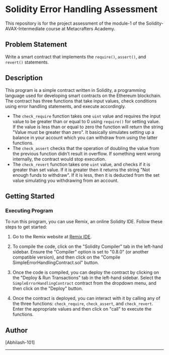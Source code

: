 

# Solidity Error Handling Assessment

This repository is for the project assessment of the  module-1 of the Solidity-AVAX-Intermediate course at Metacrafters Academy.

## Problem Statement

Write a smart contract that implements the `require()`, `assert()`, and `revert()` statements.

## Description

This program is a simple contract written in Solidity, a programming language used for developing smart contracts on the Ethereum blockchain. The contract has three functions that take input values, check conditions using error handling statements, and execute accordingly.

- The `check_require` function takes one `uint` value and requires the input value to be greater than or equal to 0 using `require()` for setting value. If the value is less than or equal to zero the function will return the string "Value must be greater than zero". It basically simulates setting up a balance in your account which you can withdraw from using the latter functions.
- The `check_assert` checks that the operation of doubling the value from the previous function didn’t result in overflow. If something went wrong internally, the contract would stop execution. 
- The `check_revert` function takes one `uint` value, and checks if it is greater than set value. If it is greater then it returns the string "Not enough funds to withdraw". If it is less, then it is deducted from the set value simulating you withdrawing from an account.

## Getting Started

### Executing Program

To run this program, you can use Remix, an online Solidity IDE. Follow these steps to get started:

1. Go to the Remix website at [Remix IDE](https://remix.ethereum.org/).

2. To compile the code, click on the "Solidity Compiler" tab in the left-hand sidebar. Ensure the "Compiler" option is set to "0.8.0" (or another compatible version), and then click on the "Compile SimpleErrorHandlingContract.sol" button.

3. Once the code is compiled, you can deploy the contract by clicking on the "Deploy & Run Transactions" tab in the left-hand sidebar. Select the `SimpleErrorHandlingContract` contract from the dropdown menu, and then click on the "Deploy" button.

4. Once the contract is deployed, you can interact with it by calling any of the three functions: `check_require`, `check_assert`, and `check_revert`. Enter the appropriate values and then click on "call" to execute the functions.

## Author

[Abhilash-101]

---
